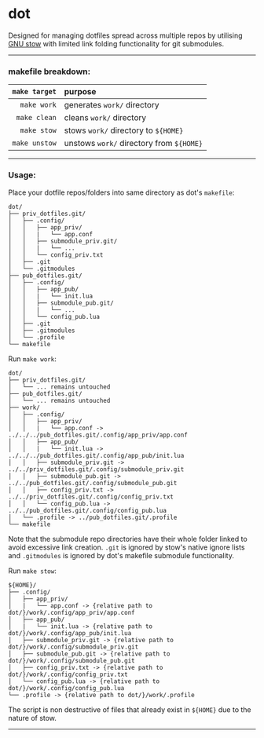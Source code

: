 # dot

Designed for managing dotfiles spread across multiple repos by utilising [GNU stow](https://www.gnu.org/software/stow/) with limited link folding functionality for git submodules.

---

### makefile breakdown:
| `make target` | purpose                                   |
| -:            | :-                                        |
| `make work`   | generates `work/` directory               |
| `make clean`  | cleans `work/` directory                  |
| `make stow`   | stows `work/` directory to `${HOME}`      |
| `make unstow` | unstows `work/` directory from `${HOME}`  |

---

### Usage:

Place your dotfile repos/folders into same directory as dot's `makefile`:
```
dot/
├── priv_dotfiles.git/
│   ├── .config/
│   │   ├── app_priv/
│   │   |   └── app.conf
│   │   ├── submodule_priv.git/
│   │   |   └── ...
│   │   └── config_priv.txt
│   ├── .git
│   └── .gitmodules
├── pub_dotfiles.git/
│   ├── .config/
│   │   ├── app_pub/
│   │   |   └── init.lua
│   │   ├── submodule_pub.git/
│   │   |   └── ...
│   │   └── config_pub.lua
│   ├── .git
│   ├── .gitmodules
│   └── .profile
└── makefile
```

Run `make work`:
```
dot/
├── priv_dotfiles.git/
│   └── ... remains untouched
├── pub_dotfiles.git/
│   └── ... remains untouched
├── work/
│   ├── .config/
│   │   ├── app_priv/
│   │   |   └── app.conf -> ../../../pub_dotfiles.git/.config/app_priv/app.conf
│   │   ├── app_pub/
│   │   |   └── init.lua -> ../../../pub_dotfiles.git/.config/app_pub/init.lua
│   │   ├── submodule_priv.git -> ../../priv_dotfiles.git/.config/submodule_priv.git
│   │   ├── submodule_pub.git -> ../../pub_dotfiles.git/.config/submodule_pub.git
│   │   ├── config_priv.txt -> ../../priv_dotfiles.git/.config/config_priv.txt
│   │   └── config_pub.lua -> ../../pub_dotfiles.git/.config/config_pub.lua
│   └── .profile -> ../pub_dotfiles.git/.profile
└── makefile
```
Note that the submodule repo directories have their whole folder linked to avoid excessive link creation. `.git` is ignored by stow's native ignore lists and `.gitmodules` is ignored by dot's makefile submodule functionality.

Run `make stow`:
```
${HOME}/
├── .config/
│   ├── app_priv/
│   |   └── app.conf -> {relative path to dot/}/work/.config/app_priv/app.conf
│   ├── app_pub/
│   |   └── init.lua -> {relative path to dot/}/work/.config/app_pub/init.lua
│   ├── submodule_priv.git -> {relative path to dot/}/work/.config/submodule_priv.git
│   ├── submodule_pub.git -> {relative path to dot/}/work/.config/submodule_pub.git
│   ├── config_priv.txt -> {relative path to dot/}/work/.config/config_priv.txt
│   └── config_pub.lua -> {relative path to dot/}/work/.config/config_pub.lua
└── .profile -> {relative path to dot/}/work/.profile
```

The script is non destructive of files that already exist in `${HOME}` due to the nature of stow.

---

